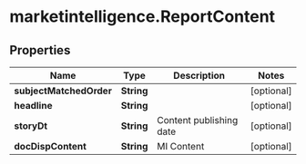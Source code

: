 # marketintelligence.ReportContent

## Properties

Name | Type | Description | Notes
------------ | ------------- | ------------- | -------------
**subjectMatchedOrder** | **String** |  | [optional] 
**headline** | **String** |  | [optional] 
**storyDt** | **String** | Content publishing date | [optional] 
**docDispContent** | **String** | MI Content | [optional] 


